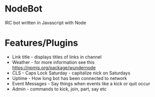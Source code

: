 NodeBot
=======

IRC bot written in Javascript with Node

Features/Plugins
=======
* Link title     - displays titles of links in channel
* Weather        - for more information see this https://npmjs.org/package/wundernode
* CLS            - Caps Lock Saturday - capitalize nick on Saturdays
* Uptime         - How long bot has been connected to network
* Event Messages - Say things when events like a kick or quit occur 
* Admin          - commands to kick, join, part, say etc